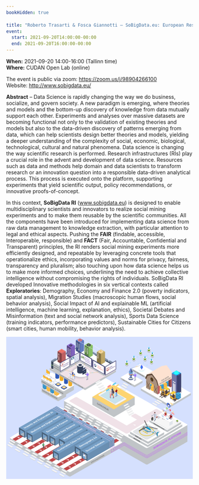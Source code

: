 ```yaml
---
bookHidden: true

title: "Roberto Trasarti & Fosca Giannotti – SoBigData.eu: European Research Infrastructure for Big Data and Social Mining"
event:
  start: 2021-09-20T14:00:00-00:00
  end: 2021-09-20T16:00:00-00:00
---
```


**When:** 2021-09-20 14:00-16:00 (Tallinn time)  
**Where:** CUDAN Open Lab (online)  

The event is public via zoom: https://zoom.us/j/98904266100   
Website: http://www.sobigdata.eu/ 

<!--more-->
**Abstract** – Data Science is rapidly changing the way we do business, socialize, and govern society. A new paradigm is emerging, where theories and models and the bottom-up discovery of knowledge from data mutually support each other. Experiments and analyses over massive datasets are becoming functional not only to the validation of existing theories and models but also to the data-driven discovery of patterns emerging from data, which can help scientists design better theories and models, yielding a deeper understanding of the complexity of social, economic, biological, technological, cultural and natural phenomena. Data science is changing the way scientific research is performed. Research infrastructures (RIs) play a crucial role in the advent and development of data science. Resources such as data and methods help domain and data scientists to transform research or an innovation question into a responsible data-driven analytical process. This process is executed onto the platform, supporting experiments that yield scientific output, policy recommendations, or innovative proofs-of-concept.   

In this context, **SoBigData RI** (www.sobigdata.eu) is designed to enable multidisciplinary scientists and innovators to realize social mining experiments and to make them reusable by the scientific communities. All the components have been introduced for implementing data science from raw data management to knowledge extraction, with particular attention to legal and ethical aspects. Pushing the **FAIR** (findable, accessible, Interoperable, responsible) and **FACT** (Fair, Accountable, Confidential and Transparent) principles, the RI renders social mining experiments more efficiently designed, and repeatable by leveraging concrete tools that operationalize ethics, incorporating values and norms for privacy, fairness, transparency and pluralism; also touching upon how data science helps us to make more informed choices, underlining the need to achieve collective intelligence without compromising the rights of individuals. SoBigData RI developed Innovative methodologies in six vertical contexts called **Exploratories**: Demography, Economy and Finance 2.0 (poverty indicators, spatial analysis), Migration Studies (macroscopic human flows, social behavior analysis), Social Impact of AI and explainable ML (artificial intelligence, machine learning, explanation, ethics), Societal Debates and Misinformation (text and social network analysis), Sports Data Science (training indicators, performance predictors), Sustainable Cities for Citizens (smart cities, human mobility, behavior analysis). 

![BFM, Tallinn University (image)](/content/images/2021-09-20-trasarti-giannotti-lecture_img1.png "BFM, Tallinn University (image)")

